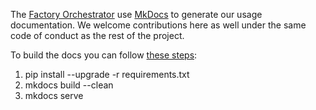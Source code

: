 The [Factory Orchestrator](https://microsoft.github.io/FactoryOrchestrator/) use [MkDocs](https://www.mkdocs.org/) to generate our usage documentation. We welcome contributions here as well under the same code of conduct as the rest of the project.

To build the docs you can follow [these steps](https://www.mkdocs.org/#building-the-site):

1. pip install --upgrade -r requirements.txt 
2. mkdocs build --clean
3. mkdocs serve